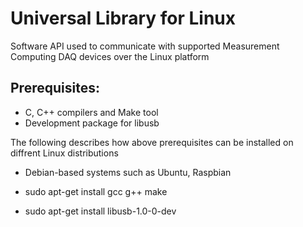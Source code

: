 # Universal Library for Linux
Software API used to communicate with supported Measurement Computing DAQ devices over the Linux platform 


Prerequisites:
---------------

  - C, C++ compilers and Make tool
  - Development package for libusb
  
  The following describes how above prerequisites can be installed on diffrent Linux distributions
  
  - Debian-based systems such as Ubuntu, Raspbian
  
  - sudo apt-get install gcc g++ make
  - sudo apt-get install libusb-1.0-0-dev

